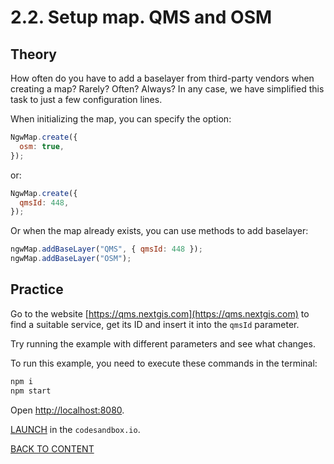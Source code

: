 # 2.2. Setup map. QMS and OSM

## Theory

How often do you have to add a baselayer from third-party vendors when creating a map? Rarely? Often? Always? In any case, we have simplified this task to just a few configuration lines.

When initializing the map, you can specify the option:

```javascript
NgwMap.create({
  osm: true,
});
```

or:

```javascript
NgwMap.create({
  qmsId: 448,
});
```

Or when the map already exists, you can use methods to add baselayer:

```javascript
ngwMap.addBaseLayer("QMS", { qmsId: 448 });
ngwMap.addBaseLayer("OSM");
```

## Practice

Go to the website [https://qms.nextgis.com](https://qms.nextgis.com) to find a suitable service, get its ID and insert it into the `qmsId` parameter.

Try running the example with different parameters and see what changes.

To run this example, you need to execute these commands in the terminal:

```bash
npm i
npm start
```

Open [http://localhost:8080](http://localhost:8080).

[LAUNCH](https://githubbox.com/nextgis/ngf-tutorial/tree/master/tutorials/2_2_setup_map_qms_and_osm) in the `codesandbox.io`.

[BACK TO CONTENT](../../README.md)
